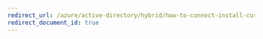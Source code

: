 ```yaml
---
redirect_url: /azure/active-directory/hybrid/how-to-connect-install-custom
redirect_document_id: true
---
```

